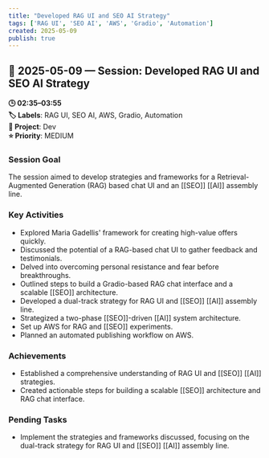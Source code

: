 ```yaml
---
title: "Developed RAG UI and SEO AI Strategy"
tags: ['RAG UI', 'SEO AI', 'AWS', 'Gradio', 'Automation']
created: 2025-05-09
publish: true
---
```


## 📅 2025-05-09 — Session: Developed RAG UI and SEO AI Strategy

**🕒 02:35–03:55**  
**🏷️ Labels**: RAG UI, SEO AI, AWS, Gradio, Automation  
**📂 Project**: Dev  
**⭐ Priority**: MEDIUM  


### Session Goal
The session aimed to develop strategies and frameworks for a Retrieval-Augmented Generation (RAG) based chat UI and an [[SEO]] [[AI]] assembly line.

### Key Activities
- Explored Maria Gadellis' framework for creating high-value offers quickly.
- Discussed the potential of a RAG-based chat UI to gather feedback and testimonials.
- Delved into overcoming personal resistance and fear before breakthroughs.
- Outlined steps to build a Gradio-based RAG chat interface and a scalable [[SEO]] architecture.
- Developed a dual-track strategy for RAG UI and [[SEO]] [[AI]] assembly line.
- Strategized a two-phase [[SEO]]-driven [[AI]] system architecture.
- Set up AWS for RAG and [[SEO]] experiments.
- Planned an automated publishing workflow on AWS.

### Achievements
- Established a comprehensive understanding of RAG UI and [[SEO]] [[AI]] strategies.
- Created actionable steps for building a scalable [[SEO]] architecture and RAG chat interface.

### Pending Tasks
- Implement the strategies and frameworks discussed, focusing on the dual-track strategy for RAG UI and [[SEO]] [[AI]] assembly line.
